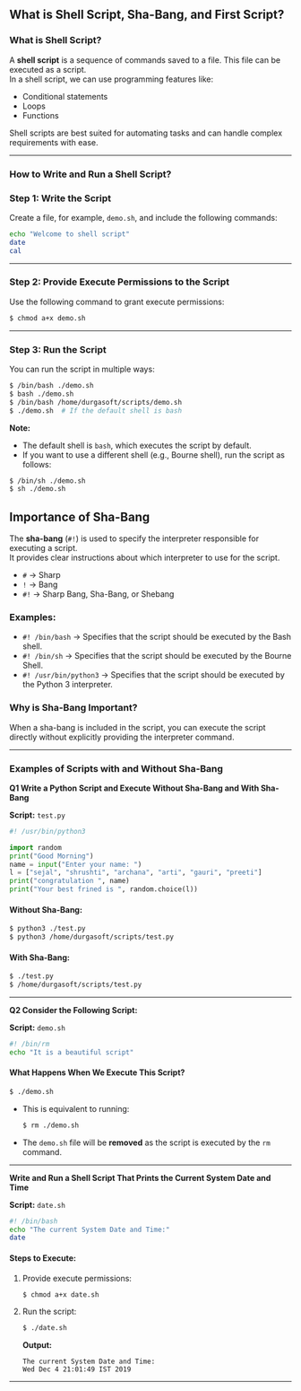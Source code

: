 
## What is Shell Script, Sha-Bang, and First Script?

### What is Shell Script?

A **shell script** is a sequence of commands saved to a file. This file can be executed as a script.  
In a shell script, we can use programming features like:
- Conditional statements
- Loops
- Functions

Shell scripts are best suited for automating tasks and can handle complex requirements with ease.

---

### How to Write and Run a Shell Script?

### Step 1: Write the Script  
Create a file, for example, `demo.sh`, and include the following commands:

```bash
echo "Welcome to shell script"
date
cal
```

---

### Step 2: Provide Execute Permissions to the Script  

Use the following command to grant execute permissions:

```bash
$ chmod a+x demo.sh
```

---

### Step 3: Run the Script  

You can run the script in multiple ways:

```bash
$ /bin/bash ./demo.sh
$ bash ./demo.sh
$ /bin/bash /home/durgasoft/scripts/demo.sh
$ ./demo.sh  # If the default shell is bash
```

**Note:**  
- The default shell is `bash`, which executes the script by default.  
- If you want to use a different shell (e.g., Bourne shell), run the script as follows:

```bash
$ /bin/sh ./demo.sh
$ sh ./demo.sh
```

## Importance of Sha-Bang

The **sha-bang** (`#!`) is used to specify the interpreter responsible for executing a script.  
It provides clear instructions about which interpreter to use for the script.

- `#` → Sharp  
- `!` → Bang  
- `#!` → Sharp Bang, Sha-Bang, or Shebang  

### Examples:
- `#! /bin/bash` → Specifies that the script should be executed by the Bash shell.  
- `#! /bin/sh` → Specifies that the script should be executed by the Bourne Shell.  
- `#! /usr/bin/python3` → Specifies that the script should be executed by the Python 3 interpreter.  

### Why is Sha-Bang Important?
When a sha-bang is included in the script, you can execute the script directly without explicitly providing the interpreter command.  

---

### Examples of Scripts with and Without Sha-Bang

**Q1 Write a Python Script and Execute Without Sha-Bang and With Sha-Bang**

**Script:** `test.py`

```python
#! /usr/bin/python3

import random
print("Good Morning")
name = input("Enter your name: ")
l = ["sejal", "shrushti", "archana", "arti", "gauri", "preeti"]
print("congratulation ", name)
print("Your best frined is ", random.choice(l))

```

#### Without Sha-Bang:
```bash
$ python3 ./test.py
$ python3 /home/durgasoft/scripts/test.py
```

#### With Sha-Bang:
```bash
$ ./test.py
$ /home/durgasoft/scripts/test.py
```

---

**Q2 Consider the Following Script:**

**Script:** `demo.sh`

```bash
#! /bin/rm
echo "It is a beautiful script"
```

#### What Happens When We Execute This Script?

```bash
$ ./demo.sh
```

- This is equivalent to running:
  ```bash
  $ rm ./demo.sh
  ```
- The `demo.sh` file will be **removed** as the script is executed by the `rm` command.

---

**Write and Run a Shell Script That Prints the Current System Date and Time**

**Script:** `date.sh`

```bash
#! /bin/bash
echo "The current System Date and Time:"
date
```

#### Steps to Execute:

1. Provide execute permissions:
   ```bash
   $ chmod a+x date.sh
   ```

2. Run the script:
   ```bash
   $ ./date.sh
   ```
   **Output:**
   ```
   The current System Date and Time:
   Wed Dec 4 21:01:49 IST 2019
   ```

---
